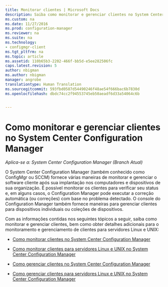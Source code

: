 ```yaml
---
title: Monitorar clientes | Microsoft Docs
description: Saiba como monitorar e gerenciar clientes no System Center Configuration Manager.
ms.custom: na
ms.date: 11/27/2016
ms.prod: configuration-manager
ms.reviewer: na
ms.suite: na
ms.technology:
- configmgr-client
ms.tgt_pltfrm: na
ms.topic: article
ms.assetid: 110b65b3-2202-466f-bb5d-e5ee282506fc
caps.latest.revision: 5
author: nbigman
ms.author: nbigman
manager: angrobe
translationtype: Human Translation
ms.sourcegitcommit: 593fbd0587d54490246f48ae54f666bac6b7830d
ms.openlocfilehash: dbdc74cc2f94553745eb50aeadf6d33a54064c6b


---
```

# <a name="monitor-and-manage-clients-in-system-center-configuration-manager"></a>Como monitorar e gerenciar clientes no System Center Configuration Manager

*Aplica-se a: System Center Configuration Manager (Branch Atual)*

O System Center Configuration Manager (também conhecido como ConfigMgr ou SCCM) fornece várias maneiras de monitorar e gerenciar o software cliente após sua implantação nos computadores e dispositivos de sua organização.  É possível monitorar os clientes para verificar seu status e, em alguns casos, o Configuration Manager pode executar a correção automática (ou correções) com base no problema detectado. O console do Configuration Manager também fornece maneiras para gerenciar clientes para dispositivos individuais ou coleções de dispositivos.  

 Com as informações contidas nos seguintes tópicos a seguir, saiba como monitorar e gerenciar clientes, bem como obter detalhes adicionais para o monitoramento e gerenciamento de clientes para servidores Linux e UNIX:  

-   [Como monitorar clientes no System Center Configuration Manager](../../../core/clients/manage/monitor-clients.md)  

-   [Como monitorar clientes para servidores Linux e UNIX no System Center Configuration Manager](../../../core/clients/manage/monitor-clients-for-linux-and-unix-servers.md)  

-   [Como gerenciar clientes no System Center Configuration Manager](../../../core/clients/manage/manage-clients.md)  

-   [Como gerenciar clientes para servidores Linux e UNIX no System Center Configuration Manager](../../../core/clients/manage/manage-clients-for-linux-and-unix-servers.md)  



<!--HONumber=Dec16_HO3-->


